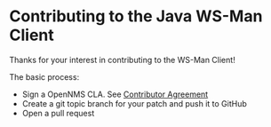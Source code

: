 # Contributing to the Java WS-Man Client
Thanks for your interest in contributing to the WS-Man Client!

The basic process:
- Sign a OpenNMS CLA. See [Contributor Agreement](https://www.opennms.org/wiki/Contributor_Agreement)
- Create a git topic branch for your patch and push it to GitHub
- Open a pull request
